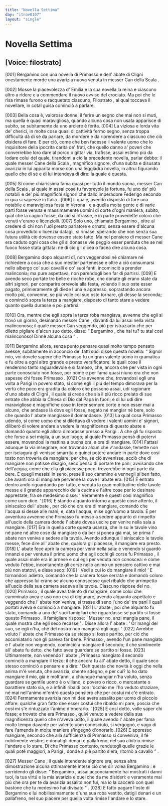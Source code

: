 ```yaml
---
title: "Novella Settima"
day: "itnov0107"
layout: "single"
---
```

<div id="nov0107" type="novella" who="filostrato">
 <h1>
  Novella Settima
 </h1>
 <p>
  <h2>
   [Voice: filostrato]
  </h2>
 </p>
 <argument>
  <p>
   <a name="p01070001">
    [001]
   </a>
   <name persref="bergamino" type="person">
    Bergamino
   </name>
   con una novella di
   <name persref="primasso" type="person">
    Primasso
   </name>
   e dell'
   <name persref="abatecligni" type="person">
    abate di Clign&iacute;
   </name>
   onestamente morde una avarizia nuova venuta in messer
   <name persref="canescala" type="person">
    Can della Scala
   </name>
   .
  </p>
 </argument>
 <div3 type="commentary" who="author">
  <p>
   <a name="p01070002">
    [002]
   </a>
   Mosse la piacevolezza d'
   <name persref="emilia" type="person">
    Emilia
   </name>
   e la sua novella la reina e ciascuno altro a ridere e a commendare il nuovo avviso del crociato. Ma poi che le risa rimase furono e racquetato ciascuno,
   <name persref="filostrato" type="person">
    Filostrato
   </name>
   , al qual toccava il novellare, in cotal guisa cominci&ograve; a parlare:
  </p>
 </div3>
 <div3 type="commentary" who="filostrato">
  <p>
   <a name="p01070003">
    [003]
   </a>
   Bella cosa &egrave;, valorose donne, il ferire un segno che mai non si muti, ma quella &egrave; quasi maravigliosa, quando alcuna cosa non usata apparisce di subito, se subitamente da uno arciere &egrave; ferita.
   <a name="p01070004">
    [004]
   </a>
   La viziosa e lorda vita de' cherici, in molte cose quasi di cattivit&agrave; fermo segno, senza troppa difficult&agrave; d&agrave; di s&eacute; da parlare, da mordere e da riprendere a ciascuno che ci&ograve; disidera di fare. E per ci&ograve;, come che ben facesse il valente uomo che lo inquisitore della ipocrita carit&agrave; de' frati, che quello danno a' poveri che converrebbe loro dare al porco o gittar via, trafisse, assai estimo pi&uacute; da lodare colui del quale, tirandomi a ci&ograve; la precedente novella, parlar debbo: il quale messer
   <name persref="canescala" type="person">
    Cane della Scala
   </name>
   , magnifico signore, d'una subita e disusata avarizia in lui apparita morse con una leggiadra novella, in altrui figurando quello che di s&eacute; e di lui intendeva di dire: la quale &egrave; questa.
  </p>
 </div3>
 <p>
  <a name="p01070005">
   [005]
  </a>
  S&iacute; come chiarissima fama quasi per tutto il mondo suona, messer
  <name persref="canescala" type="person">
   Can della Scala
  </name>
  , al quale in assai cose fu favorevole la fortuna, fu uno de' pi&uacute; notabili e de' pi&uacute; magnifichi signori che dallo imperadore
  <name persref="federicoii" type="person">
   Federigo secondo
  </name>
  in qua si sapesse in
  <name placeref="italia" type="place">
   Italia
  </name>
  .
  <a name="p01070006">
   [006]
  </a>
  Il quale, avendo disposto di fare una notabile e maravigliosa festa in
  <name placeref="verona" type="place">
   Verona
  </name>
  , e a quella molta gente e di varie parti fosse venuta e massimamente uomini di corte d'ogni maniera, subito, qual che la cagion fosse, da ci&ograve; si ritrasse, e in parte provedette coloro che venuti v'erano e licenziolli.
  <a name="p01070007">
   [007]
  </a>
  Solo uno, chiamato
  <name persref="bergamino" type="person">
   Bergamino
  </name>
  , oltre al credere di chi non l'ud&iacute; presto parlatore e ornato, senza essere d'alcuna cosa proveduto o licenzia datagli, si rimase, sperando che non senza sua futura utilit&agrave; ci&ograve; dovesse essere stato fatto. Ma nel pensiero di messer
  <name persref="canescala" type="person">
   Cane
  </name>
  era caduto ogni cosa che gli si donasse vie peggio esser perduta che se nel fuoco fosse stata gittata: n&eacute; di ci&ograve; gli dicea o facea dire alcuna cosa.
 </p>
 <p>
  <a name="p01070008">
   [008]
  </a>
  <name persref="bergamino" type="person">
   Bergamino
  </name>
  dopo alquanti d&iacute;, non veggendosi n&eacute; chiamare n&eacute; richiedere a cosa che a suo mestier partenesse e oltre a ci&ograve; consumarsi nello albergo co' suoi cavalli e co' suoi fanti, incominci&ograve; a prender malinconia; ma pure aspettava, non parendogli ben far di partirsi.
  <a name="p01070009">
   [009]
  </a>
  E avendo seco portate tre belle e ricche robe, che donate gli erano state da altri signori, per comparire orrevole alla festa, volendo il suo oste esser pagato, primieramente gli diede l'una e appresso, soprastando ancora molto pi&uacute;, convenne, se pi&uacute; volle col suo oste tornare, gli desse la seconda; e cominci&ograve; sopra la terza a mangiare, disposto di tanto stare a vedere quanto quella durasse e poi partirsi.
 </p>
 <p>
  <a name="p01070010">
   [010]
  </a>
  Ora, mentre che egli sopra la terza roba mangiava, avvenne che egli si trov&ograve; un giorno, desinando messer
  <name persref="canescala" type="person">
   Cane
  </name>
  , davanti da lui assai nella vista malinconoso; il quale messer
  <name persref="canescala" type="person">
   Can
  </name>
  veggendo, pi&uacute; per istraziarlo che per diletto pigliare d'alcun suo detto, disse:
  <q direct="unspecified" who="canescala">
   <name persref="bergamino" type="person">
    Bergamino
   </name>
   , che hai tu? tu stai cos&iacute; malinconoso! Dinne alcuna cosa
  </q>
  .
 </p>
 <p>
  <a name="p01070011">
   [011]
  </a>
  <name persref="bergamino" type="person">
   Bergamino
  </name>
  allora, senza punto pensare quasi molto tempo pensato avesse, subitamente in acconcio de' fatti suoi disse questa novella:
  <q direct="unspecified" type="novella" who="bergamino">
   Signor mio, voi dovete sapere che
   <name persref="primasso" type="person">
    Primasso
   </name>
   fu un gran valente uomo in gramatica e fu oltre a ogni altro grande e presto versificatore: le quali cose il renderono tanto raguardevole e s&iacute; famoso, che, ancora che per vista in ogni parte conosciuto non fosse, per nome e per fama quasi niuno era che non sapesse chi fosse
   <name persref="primasso" type="person">
    Primasso
   </name>
   .
   <a name="p01070012">
    [012]
   </a>
   Ora avvenne che, trovandosi egli una volta a
   <name placeref="parigi" type="place">
    Parigi
   </name>
   in povero stato, s&iacute; come egli il pi&uacute; del tempo dimorava per la vert&uacute; che poco era gradita da coloro che possono assai, ud&iacute; ragionare d'uno
   <name persref="abatecligni" type="person">
    abate di Clign&iacute;
   </name>
   , il quale si crede che sia il pi&uacute; ricco prelato di sue entrate che abbia la Chiesa di Dio dal Papa in fuori; e di lui ud&iacute; dire maravigliose e magnifiche cose in tener sempre corte e non esser mai a alcuno, che andasse l&agrave; dove egli fosse, negato n&eacute; mangiar n&eacute; bere, solo che quando l'
   <name persref="abatecligni" type="person">
    abate
   </name>
   mangiasse il domandasse.
   <a name="p01070013">
    [013]
   </a>
   La qual cosa
   <name persref="primasso" type="person">
    Primasso
   </name>
   udendo, s&iacute; come uomo che si dilettava di vedere i valenti uomini e' signori, diliber&ograve; di volere andare a vedere la magnificenza di questo
   <name persref="abatecligni" type="person">
    abate
   </name>
   e domand&ograve; quanto egli allora dimorasse presso a
   <name placeref="parigi" type="place">
    Parigi
   </name>
   . A che gli fu risposto che forse a sei miglia, a un suo luogo; al quale
   <name persref="primasso" type="person">
    Primasso
   </name>
   pens&ograve; di potervi essere, movendosi la mattina a buona ora, a ora di mangiare.
   <a name="p01070014">
    [014]
   </a>
   Fattasi adunque la via insegnare, non trovando alcun che v'andasse, temette non per isciagura gli venisse smarrita e quinci potere andare in parte dove cos&iacute; tosto non troveria da mangiare; per che, se ci&ograve; avvenisse, acci&ograve; che di mangiare non patisse disagio, seco pens&ograve; di portare tre pani, avvisando che dell'acqua, come che ella gli piacesse poco, troverebbe in ogni parte da bere. E quegli messisi in seno, prese il suo cammino e vennegli s&iacute; ben fatto, che avanti ora di mangiare pervenne l&agrave; dove l'
   <name persref="abatecligni" type="person">
    abate
   </name>
   era.
   <a name="p01070015">
    [015]
   </a>
   E entrato dentro and&ograve; riguardando per tutto, e veduta la gran moltitudine delle tavole messe e il grande apparecchio della cucina e l'altre cose per lo desinare apprestate, fra se medesimo disse:
   <q direct="unspecified" type="internalmonologue" who="primasso">
    Veramente &egrave; questi cos&iacute; magnifico come uom dice.
   </q>
   <a name="p01070016">
    [016]
   </a>
   E stando alquanto intorno a queste cose attento, il siniscalco dell'
   <name persref="abatecligni" type="person">
    abate
   </name>
   , per ci&ograve; che ora era di mangiare, comand&ograve; che l'acqua si desse alle mani; e, data l'acqua, mise ogn'uomo a tavola. E per avventura avvenne che
   <name persref="primasso" type="person">
    Primasso
   </name>
   fu messo a sedere appunto di rimpetto all'uscio della camera donde l'
   <name persref="abatecligni" type="person">
    abate
   </name>
   dovea uscire per venire nella sala a mangiare.
   <a name="p01070017">
    [017]
   </a>
   Era in quella corte questa usanza, che in su le tavole vino n&eacute; pane n&eacute; altre cose da mangiare o da ber si ponea gi&agrave; mai, se prima l'
   <name persref="abatecligni" type="person">
    abate
   </name>
   non veniva a sedere alla tavola. Avendo adunque il siniscalco le tavole messe, fece dire all'
   <name persref="abatecligni" type="person">
    abate
   </name>
   che, qualora gli piacesse, il mangiare era presto.
   <a name="p01070018">
    [018]
   </a>
   L'
   <name persref="abatecligni" type="person">
    abate
   </name>
   fece aprir la camera per venir nella sala: e venendo si guard&ograve; innanzi e per ventura il primo uomo che agli occhi gli corse fu
   <name persref="primasso" type="person">
    Primasso
   </name>
   , il quale assai male era in arnese e cui egli per veduta non conoscea: e come veduto l'ebbe, incontanente gli corse nello animo un pensiero cattivo e mai pi&uacute; non statovi, e disse seco:
   <a name="p01070019">
    [019]
   </a>
   <q direct="unspecified" type="internalmonologue" who="abatecligni">
    Vedi a cui io do mangiare il mio!
   </q>
   E tornandosi adietro, comand&ograve; che la camera fosse serrata e domand&ograve; coloro che appresso lui erano se alcuno conoscesse quel ribaldo che arrimpetto all'uscio della sua camera sedeva alle tavole. Ciascuno rispose del no.
   <a name="p01070020">
    [020]
   </a>
   <name persref="primasso" type="person">
    Primasso
   </name>
   , il quale avea talento di mangiare, come colui che camminato avea e uso non era di digiunare, avendo alquanto aspettato e veggendo che l'
   <name persref="abatecligni" type="person">
    abate
   </name>
   non veniva, si trasse di seno l'uno de' tre pani li quali portati aveva e cominci&ograve; a mangiare.
   <a name="p01070021">
    [021]
   </a>
   L'
   <name persref="abatecligni" type="person">
    abate
   </name>
   , poi che alquanto fu stato, comand&ograve; a uno de' suoi famigliari che riguardasse se partito si fosse questo
   <name persref="primasso" type="person">
    Primasso
   </name>
   . Il famigliare rispose:
   <q direct="unspecified">
    Messer no, anzi mangia pane, il quale mostra che egli seco recasse
   </q>
   . Disse allora l'
   <name persref="abatecligni" type="person">
    abate
   </name>
   :
   <q direct="unspecified" who="abatecligni">
    Or mangi del suo, se egli n'ha, ch&eacute; del nostro non manger&agrave; egli oggi.
   </q>
   <a name="p01070022">
    [022]
   </a>
   Avrebbe voluto l'
   <name persref="abatecligni" type="person">
    abate
   </name>
   che
   <name persref="primasso" type="person">
    Primasso
   </name>
   da se stesso si fosse partito, per ci&ograve; che accomiatarlo non gli pareva far bene.
   <name persref="primasso" type="person">
    Primasso
   </name>
   , avendo l'un pane mangiato e l'
   <name persref="abatecligni" type="person">
    abate
   </name>
   non vegnendo, cominci&ograve; a mangiare il secondo; il che similmente all'
   <name persref="abatecligni" type="person">
    abate
   </name>
   fu detto, che fatto avea guardare se partito si fosse.
   <a name="p01070023">
    [023]
   </a>
   Ultimamente, non venendo l'
   <name persref="abatecligni" type="person">
    abate
   </name>
   ,
   <name persref="primasso" type="person">
    Primasso
   </name>
   mangiato il secondo cominci&ograve; a mangiare il terzo: il che ancora fu all'
   <name persref="abatecligni" type="person">
    abate
   </name>
   detto, il quale seco stesso cominci&ograve; a pensare e a dire:
   <q direct="unspecified" who="abatecligni">
    Deh questa che novit&agrave; &egrave; oggi che nella anima m'&egrave; venuta, che avarizia, chente sdegno, e per cui? Io ho dato mangiare il mio, gi&agrave; &egrave; molt'anni, a chiunque mangiar n'ha voluto, senza guardare se gentile uomo &egrave; o villano, o povero o ricco, o mercatante o barattiere stato sia, e a infiniti ribaldi con l'occhio me l'ho veduto straziare, n&eacute; mai nell'animo m'entr&ograve; questo pensiero che per costui mi c'&egrave; entrato.
    <a name="p01070024">
     [024]
    </a>
    Fermamente avarizia non mi dee avere assalito per uomo di piccolo affare: qualche gran fatto dee esser costui che ribaldo mi pare, poscia che cos&iacute; mi s'&egrave; rintuzzato l'animo d'onorarlo.
   </q>
   <a name="p01070025">
    [025]
   </a>
   E cos&iacute; detto, volle saper chi fosse; e trovato che era
   <name persref="primasso" type="person">
    Primasso
   </name>
   , quivi venuto a vedere della sua magnificenza quello che n'aveva udito, il quale avendo l'
   <name persref="abatecligni" type="person">
    abate
   </name>
   per fama molto tempo davante per valente uom conosciuto, si vergogn&ograve;, e vago di fare l'amenda in molte maniere s'ingegn&ograve; d'onorarlo.
   <a name="p01070026">
    [026]
   </a>
   E appresso mangiare, secondo che alla sufficienza di
   <name persref="primasso" type="person">
    Primasso
   </name>
   si conveniva, il f&eacute; nobilmente vestire, e donatigli denari e pallafreno, nel suo albitrio rimise l'andare e lo stare. Di che
   <name persref="primasso" type="person">
    Primasso
   </name>
   contento, rendutegli quelle grazie le quali pot&eacute; maggiori, a
   <name placeref="parigi" type="place">
    Parigi
   </name>
   , donde a pi&egrave; partito s'era, ritorn&ograve; a cavallo
  </q>
  .
 </p>
 <p>
  <a name="p01070027">
   [027]
  </a>
  Messer
  <name persref="canescala" type="person">
   Cane
  </name>
  , il quale intendente signore era, senza altra dimostrazione alcuna ottimamente intese ci&ograve; che dir volea
  <name persref="bergamino" type="person">
   Bergamino
  </name>
  : e sorridendo gli disse:
  <q direct="unspecified" who="canescala">
   <name persref="bergamino" type="person">
    Bergamino
   </name>
   , assai acconciamente hai mostrati i danni tuoi, la tua virt&uacute; e la mia avarizia e quel che da me disideri: e veramente mai pi&uacute; che ora per te da avarizia assalito non fui, ma io la caccer&ograve; con quel bastone che tu medesimo hai divisato
  </q>
  .
  <a name="p01070028">
   [028]
  </a>
  E fatto pagare l'oste di
  <name persref="bergamino" type="person">
   Bergamino
  </name>
  e lui nobilissimamente d'una sua roba vestito, datigli denari e un pallafreno, nel suo piacere per quella volta rimise l'andare e lo stare.
 </p>
</div>